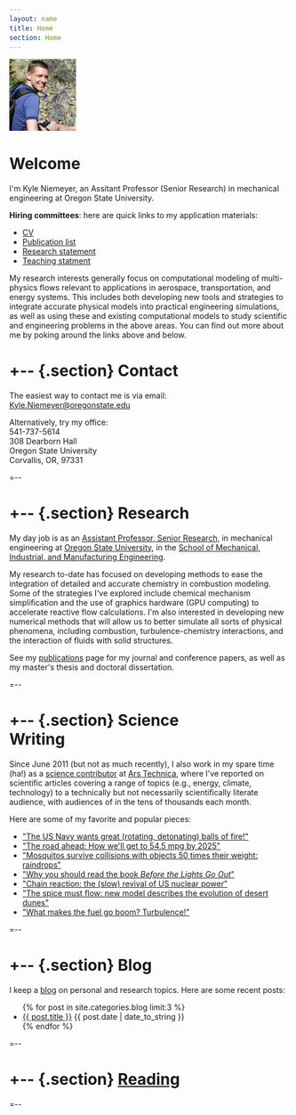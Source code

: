 ```yaml
---
layout: name
title: Home
section: Home
---
```


<img class='inset right' src='/images/cropped-kyle-niemeyer.jpg' title='Kyle Niemeyer' alt='Photo of Kyle Niemeyer hiking in the Rocky Mountains' width='120px' />

Welcome
=======

I'm Kyle Niemeyer, an Assitant Professor (Senior Research) in mechanical engineering at Oregon State University.

**Hiring committees**: here are quick links to my application materials:

 * [CV](/cv)
 * [Publication list](/work/pubs)
 * [Research statement](/cv/research-statement)
 * [Teaching statment](/cv/teaching-statement)

My research interests generally focus on computational modeling of multi-physics flows relevant to applications in aerospace, transportation, and energy systems. This includes both developing new tools and strategies to integrate accurate physical models into practical engineering simulations, as well as using these and existing computational models to study scientific and engineering problems in the above areas.
You can find out more about me by poking around the links above and below.  

+--	{.section}
Contact
========

The easiest way to contact me is via email:  
<Kyle.Niemeyer@oregonstate.edu>  

Alternatively, try my office:  
541-737-5614  
308 Dearborn Hall  
Oregon State University  
Corvallis, OR, 97331

=--

+--	{.section}
Research
========

My day job is as an [Assistant Professor, Senior Research,](/work) in mechanical engineering at [Oregon State University](http://oregonstate.edu/), in the [School of Mechanical, Industrial, and Manufacturing Engineering](http://mime.oregonstate.edu).  

My research to-date has focused on developing methods to ease the integration of detailed and accurate chemistry in combustion modeling. Some of the strategies I've explored include chemical mechanism simplification and the use of graphics hardware (GPU computing) to accelerate reactive flow calculations. I'm also interested in developing new numerical methods that will allow us to better simulate all sorts of physical phenomena, including combustion,  turbulence-chemistry interactions, and the interaction of fluids with solid structures.  

See my [publications](/work/pubs) page for my journal and conference papers, as well as my master's thesis and doctoral dissertation.  

=--

+-- {.section}
Science <br/> Writing
===============

Since June 2011 (but not as much recently), I also work in my spare time (ha!) as a [science contributor][kylears] at [Ars Technica][ars], where I've reported on scientific articles covering a range of topics (e.g., energy, climate, technology) to a technically but not necessarily scientifically literate audience, with audiences of in the tens of thousands each month.

Here are some of my favorite and popular pieces:

- ["The US Navy wants great (rotating, detonating) balls of fire!"](http://arstechnica.com/science/2012/11/the-us-navy-wants-great-rotating-detonating-balls-of-fire/)
- ["The road ahead: How we'll get to 54.5 mpg by 2025"](http://arstechnica.com/features/2012/10/the-road-ahead-how-well-get-to-54-5-mpg-by-2025/)
- ["Mosquitos survive collisions with objects 50 times their weight: raindrops"](http://arstechnica.com/science/2012/06/mosquitos-survive-collisions-with-objects-50-times-their-weight-raindrops/)
- ["Why you should read the book _Before the Lights Go Out_"](http://arstechnica.com/science/2012/04/why-you-should-read-the-book-before-the-lights-go-out/)
- ["Chain reaction: the (slow) revival of US nuclear power"](http://arstechnica.com/science/2012/03/chain-reaction-the-slow-revival-of-us-nuclear-power/)
- ["The spice must flow: new model describes the evolution of desert dunes"](http://arstechnica.com/science/2012/02/the-spice-must-flow-describing-the-evolution-of-desert-dunes/)
- ["What makes the fuel go boom? Turbulence!"](http://arstechnica.com/science/2011/07/what-makes-the-fuel-go-boom-turbulence/)

=--

+-- {.section}
Blog
=====
I keep a [blog](/blog/) on personal and research topics. Here are some recent posts:

<ul class="compact recent">
  {% for post in site.categories.blog limit:3 %}
  <li>
    <a href="{{ post.url }}">{{ post.title }}</a>
    <span class="date">{{ post.date | date_to_string }}</span>
  </li>
  {% endfor %}
</ul>
=--

+-- {.section}
[Reading](http://www.goodreads.com/kyleniemeyer)
==============================================

<style type="text/css" media="screen">
.gr_grid_container { /* customize grid container div here. eg: width: 500px; */ } 
  .gr_grid_book_container { /* customize book cover container div here */ 
    float: left; 
    width: 39px; 
    height: 60px; 
    padding: 0px 0px;
    overflow: hidden;
  }
</style>
<script type="text/javascript" src="http://www.goodreads.com/review/grid_widget/1983734.Kyle's%20currently-reading%20book%20list?cover_size=small&amp;hide_link=&amp;hide_title=true&amp;num_books=10&amp;order=a&amp;shelf=currently-reading&amp;sort=date_added&amp;widget_id=1349672197" charset="utf-8"> </script>

=--

[kylears]: http://arstechnica.com/author/kyle-niemeyer/
[ars]: http://arstechnica.com/